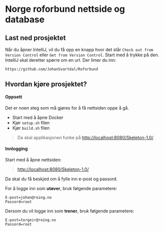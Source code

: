 # Norge roforbund nettside og database

## Last ned prosjektet
Når du åpner IntelliJ, vil du få opp en knapp hvor det står `Check out from Version Control` 
eller `Get from Version Control`. Start med å trykke på den. IntelliJ
skal deretter spørre om en url. Der limer du inn:

`https://github.com/JohanSvartdal/Roforbund`


## Hvordan kjøre prosjektet?
#### Oppsett
Det er noen steg som må gjøres for å få nettsiden oppe å gå.
- Start med å åpne Docker
- Kjør `setup.sh` filen
- Kjør `build.sh` filen

> Da skal applikasjonen funke på
> [http://localhost:8080/Skeleton-1.0/](http://localhost:8080/Skeleton-1.0/)

#### Innlogging
Start med å åpne nettsiden:
> [http://localhost:8080/Skeleton-1.0/](http://localhost:8080/Skeleton-1.0/)

Da skal du få beskjed om å fylle inn e-post og passord.

For å logge inn som **utøver**, bruk følgende parametere:

```
E-post=johan@roing.no
Passord=root
```

Dersom du vil logge inn som **trener**, bruk følgende parametere:

```
E-post=torgeir@roing.no
Passord=root
```